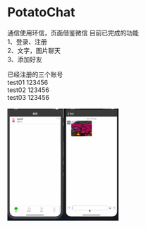 # PotatoChat
通信使用环信，页面借鉴微信
目前已完成的功能<br>
1、登录、注册<br>
2、文字，图片聊天<br>
3、添加好友<Br>

已经注册的三个账号<br>
test01          123456<br>
test02          123456<br>
test03          123456<br>
<br>
<img src="https://github.com/ZhongshanHuang/PotatoChat/raw/master/Snapshot/snapshot.gif" width="50%" height="50%">
